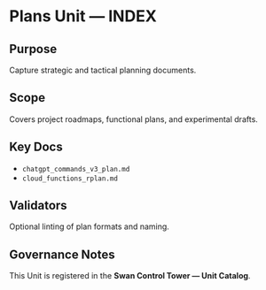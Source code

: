 # Plans Unit — INDEX

## Purpose
Capture strategic and tactical planning documents.

## Scope
Covers project roadmaps, functional plans, and experimental drafts.

## Key Docs
- `chatgpt_commands_v3_plan.md`
- `cloud_functions_rplan.md`

## Validators
Optional linting of plan formats and naming.

## Governance Notes
This Unit is registered in the **Swan Control Tower — Unit Catalog**.
